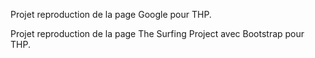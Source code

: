 Projet reproduction de la page Google pour THP.

Projet reproduction de la page The Surfing Project avec Bootstrap pour THP.

